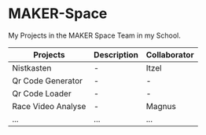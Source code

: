 # MAKER-Space
My Projects in the MAKER Space Team in my School.

| Projects                     | Description                           | Collaborator      |
|------------------------------|---------------------------------------|-------------------|
| Nistkasten                   | -                                     | Itzel             |
| Qr Code Generator            | -                                     | -                 |
| Qr Code Loader               | -                                     | -                 |
| Race Video Analyse           | -                                     | Magnus            |
| ...                          | ...                                   | ...               |
